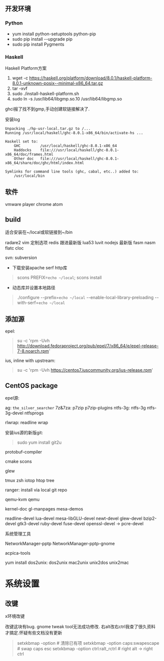 ## 开发环境

### Python

* yum install python-setuptools python-pip
* sudo pip install --upgrade pip
* sudo pip install Pygments


### Haskell

Haskell Platform方案

1. wget -c https://haskell.org/platform/download/8.0.1/haskell-platform-8.0.1-unknown-posix--minimal-x86_64.tar.gz
2. tar -xvf
3. sudo ./install-haskell-platform.sh
4. sudo ln -s /usr/lib64/libgmp.so.10 /usr/lib64/libgmp.so

ghci报了找不到gmp,手动创建软链接解决了.

安装log

```
Unpacking ./hp-usr-local.tar.gz to /...
Running /usr/local/haskell/ghc-8.0.1-x86_64/bin/activate-hs ...

Haskell set to:
    GHC         /usr/local/haskell/ghc-8.0.1-x86_64
    Haddocks    file:///usr/local/haskell/ghc-8.0.1-x86_64/doc/frames.html
    Other doc   file:///usr/local/haskell/ghc-8.0.1-x86_64/share/doc/ghc/html/index.html

Symlinks for command line tools (ghc, cabal, etc..) added to:
    /usr/local/bin
```


## 软件

vmware player
chrome
atom

## build

适合安装在~/local或软链接到~/bin

radare2
vim 定制选项
redis 跟进最新版
lua53
luvit
nodejs 最新版
fasm
nasm
flatc
cloc

svn: subversion

* 下载安装apache serf http库

> scons PREFIX=`echo ~/local`; scons install

* 动态库并设置本地路径

> ./configure --prefix=`echo ~/local` --enable-local-library-preloading --with-serf=`echo ~/local`


## 添加源

epel:

> su -c 'rpm -Uvh http://download.fedoraproject.org/pub/epel/7/x86_64/e/epel-release-7-8.noarch.rpm'

ius, inline with upstream:
> su -c 'rpm -Uvh https://centos7.iuscommunity.org/ius-release.rpm'

## CentOS package

epel源:

ag: `the_silver_searcher`
7z&7za: p7zip p7zip-plugins
ntfs-3g: ntfs-3g ntfs-3g-devel ntfsprogs

rlwrap: readline wrap

安装ius源的新版git:
> sudo yum install git2u

protobuf-compiler

cmake
scons

glew


tmux
zsh
iotop
htop
tree

ranger: install via local git repo

qemu-kvm
qemu

kernel-doc
gl-manpages
mesa-demos

readline-devel
lua-devel
mesa-libGLU-devel
newt-devel
glew-devel
bzip2-devel
gtk3-devel
ruby-devel
fuse-devel
openssl-devel -> pcre-devel


系统管理工具

NetworkManager-pptp
NetworkManager-pptp-gnome

acpica-tools

yum install dos2unix:
dos2unix mac2unix unix2dos unix2mac

# 系统设置

## 改键

x环境改键

改键这块有bug. gnome tweak tool无法成功修改.
右alt改右ctrl我查了很久资料才搞定.怀疑有些文档没有更新

> setxkbmap -option # 清除已有项
> setxkbmap -option caps:swapescape # swap caps esc
> setxkbmap -option ctrl:ralt_rctrl # right alt -> right ctrl

